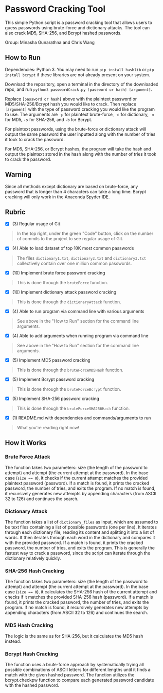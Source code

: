 # Password Cracking Tool

This simple Python script is a password cracking tool that allows users to guess passwords using brute-force and dictionary attacks. The tool can also crack MD5, SHA-256, and Bcrypt hashed passwords.

Group: Minasha Gunarathna and Chris Wang

## How to Run

Dependencies: Python 3. You may need to run `pip install hashlib` or `pip install bcrypt` if these libraries are not already present on your system.

Download the repository, open a terminal in the directory of the downloaded repo, and run `python3 passwordCrack.py [password or hash] [argument]`.

Replace `[password or hash]` above with the plaintext password or MD5/SHA-256/Bcrypt hash you would like to crack.
Then replace `[argument]` with the type of password cracking you would like the program to use. The arguments are `-p` for plaintext brute-force, `-d` for dictionary, `-m` for MD5, `-s` for SHA-256, and `-b` for Bcrypt.

For plaintext passwords, using the brute-force or dictionary attack will output the same password the user inputted along with the number of tries it took to crack the password.

For MD5, SHA-256, or Bcrypt hashes, the program will take the hash and output the plaintext stored in the hash along with the number of tries it took to crack the password.

## Warning

Since all methods except dictionary are based on brute-force, any password that is longer than 4 characters can take a long time. Bcrypt cracking will only work in the Anaconda Spyder IDE.

## Rubric

- [x] (3) Regular usage of Git
> In the top right, under the green "Code" button, click on the number of commits to the project to see regular usage of Git.

- [x] (4) Able to load dataset of top 10K most common passwords
> The files `dictionary1.txt`, `dictionary2.txt` and `dictionary3.txt` collectively contain over one million common passwords.

- [x] (10) Implement brute force password cracking

> This is done through the `bruteForce` function.
- [x] (10) Implement dictionary attack password cracking

> This is done through the `dictionaryAttack` function.
- [x] (4) Able to run program via command line with various arguments

> See above in the "How to Run" section for the command line arguments.
- [x] (4) Able to add arguments when running program via command line

> See above in the "How to Run" section for the command line arguments.
- [x] (5) Implement MD5 password cracking

> This is done through the `bruteForceMD5Hash` function.
- [x] (5) Implement Bcrypt password cracking

> This is done through the `bruteForceBcrypt` function.
- [x] (5) Implement SHA-256 password cracking

> This is done through the `bruteForceSHA256Hash` function.
- [x] (1) README.md with dependencies and commands/arguments to run

> What you're reading right now!

## How it Works

### Brute Force Attack
The function takes two parameters: size (the length of the password to attempt) and attempt (the current attempt at the password).
In the base case (`size == 0`), it checks if the current attempt matches the provided plaintext password (password).
If a match is found, it prints the cracked password, the number of tries, and exits the program.
If no match is found, it recursively generates new attempts by appending characters (from ASCII 32 to 126) and continues the search.

### Dictionary Attack
The function takes a list of `dictionary_files` as input, which are assumed to be text files containing a list of possible passwords (one per line).
It iterates through each dictionary file, reading its content and splitting it into a list of words.
It then iterates through each word in the dictionary and compares it with the provided password.
If a match is found, it prints the cracked password, the number of tries, and exits the program.
This is generally the fastest way to crack a password, since the script can iterate through the dictionary relatively quickly.

### SHA-256 Hash Cracking
The function takes two parameters: size (the length of the password to attempt) and attempt (the current attempt at the password).
In the base case (`size == 0`), it calculates the SHA-256 hash of the current attempt and checks if it matches the provided SHA-256 hash (password).
If a match is found, it prints the cracked password, the number of tries, and exits the program.
If no match is found, it recursively generates new attempts by appending characters (from ASCII 32 to 126) and continues the search.

### MD5 Hash Cracking
The logic is the same as for SHA-256, but it calculates the MD5 hash instead.

### Bcrypt Hash Cracking
The function uses a brute-force approach by systematically trying all possible combinations of ASCII letters for different lengths until it finds a match with the given hashed password. The function utilizes the bcrypt.checkpw function to compare each generated password candidate with the hashed password. 

